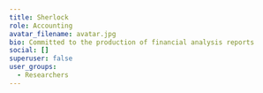 ```yaml
---
title: Sherlock
role: Accounting
avatar_filename: avatar.jpg
bio: Committed to the production of financial analysis reports
social: []
superuser: false
user_groups:
  - Researchers
---
```

